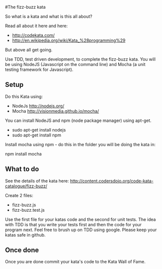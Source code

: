 #The fizz-buzz kata

So what is a kata and what is this all about?

Read all about it here and here:
  * http://codekata.com/
  * http://en.wikipedia.org/wiki/Kata_%28programming%29

But above all get going.

Use TDD, test driven development, to complete the fizz-buzz kata. You will be using NodeJS (Javascript on the command line) 
and Mocha (a unit testing framework for Javascript).


## Setup

Do this Kata using:
  * NodeJs http://nodejs.org/
  * Mocha http://visionmedia.github.io/mocha/

You can install NodeJS and npm (node package manager) using apt-get.
  * sudo apt-get install nodejs
  * sudo apt-get install npm
 
Install mocha using npm - do this in the folder you will be doing the kata in:
 
  npm install mocha

## What to do

See the details of the kata here:
    http://content.codersdojo.org/code-kata-catalogue/fizz-buzz/
    
 Create 2 files: 
   * fizz-buzz.js
   * fizz-buzz.test.js
    
Use the first file for your katas code and the second for unit tests. The idea with TDD is that you write your tests first and then the code for your program next. Feel free to brush up on TDD using google. Please keep your katas safe in github.
    
## Once done

Once you are done commit your kata's code to the Kata Wall of Fame.
